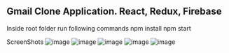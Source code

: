 Gmail Clone Application.
React, Redux, Firebase
--------------------------------
Inside root folder run following commands
npm install
npm start

ScreenShots
![image](https://user-images.githubusercontent.com/32177766/109287716-00fb4880-7835-11eb-9a2b-f94bc26497af.png)
![image](https://user-images.githubusercontent.com/32177766/109287748-0eb0ce00-7835-11eb-89a3-6fdfb6aaf6f2.png)
![image](https://user-images.githubusercontent.com/32177766/109287524-b8dc2600-7834-11eb-8ad7-ba09515dbbb0.png)
![image](https://user-images.githubusercontent.com/32177766/109287917-4455b700-7835-11eb-814d-e8a191a60052.png)
![image](https://user-images.githubusercontent.com/32177766/109287888-3a33b880-7835-11eb-9ab1-ca18f76224e6.png)
